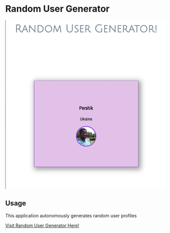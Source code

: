 # Random User Generator

 ![Random User Generator](img/user-gen-snap.png)


## Usage
This application autonomously generates random user profiles

<a href="https://lee77carter.github.io/js-l12-random-usr-generator/">Visit Random User Generator Here!</a>  
